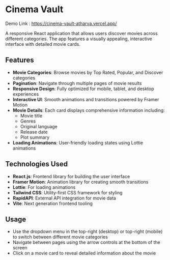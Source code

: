 # Cinema Vault 

Demo Link : https://cinema-vault-atharva.vercel.app/

A responsive React application that allows users discover movies across different categories. The app features a visually appealing, interactive interface with detailed movie cards.

## Features

- **Movie Categories**: Browse movies by Top Rated, Popular, and Discover categories
- **Pagination**: Navigate through multiple pages of movie results
- **Responsive Design**: Fully optimized for mobile, tablet, and desktop experiences
- **Interactive UI**: Smooth animations and transitions powered by Framer Motion
- **Movie Details**: Each card displays comprehensive information including:
  - Movie title
  - Genres
  - Original language
  - Release date
  - Plot summary
- **Loading Animations**: User-friendly loading states using Lottie animations

## Technologies Used

- **React.js**: Frontend library for building the user interface
- **Framer Motion**: Animation library for creating smooth transitions
- **Lottie**: For loading animations
- **Tailwind CSS**: Utility-first CSS framework for styling
- **RapidAPI**: External API integration for movie data
- **Vite**: Next generation frontend tooling

## Usage

- Use the dropdown menu in the top-right (desktop) or top-right (mobile) to switch between different movie categories
- Navigate between pages using the arrow controls at the bottom of the screen
- Click on a movie card to reveal detailed information about the movie
